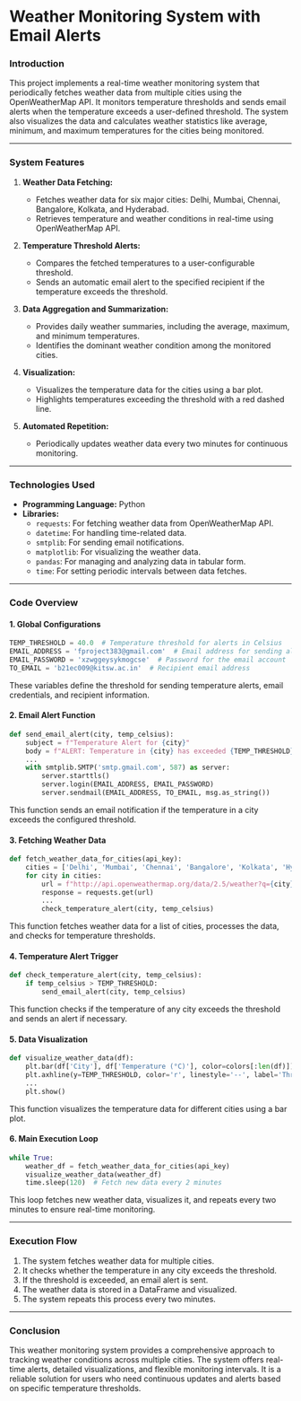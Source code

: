 # **Weather Monitoring System with Email Alerts**

### **Introduction**
This project implements a real-time weather monitoring system that periodically fetches weather data from multiple cities using the OpenWeatherMap API. It monitors temperature thresholds and sends email alerts when the temperature exceeds a user-defined threshold. The system also visualizes the data and calculates weather statistics like average, minimum, and maximum temperatures for the cities being monitored.

---

### **System Features**
1. **Weather Data Fetching:**
   - Fetches weather data for six major cities: Delhi, Mumbai, Chennai, Bangalore, Kolkata, and Hyderabad.
   - Retrieves temperature and weather conditions in real-time using OpenWeatherMap API.

2. **Temperature Threshold Alerts:**
   - Compares the fetched temperatures to a user-configurable threshold.
   - Sends an automatic email alert to the specified recipient if the temperature exceeds the threshold.

3. **Data Aggregation and Summarization:**
   - Provides daily weather summaries, including the average, maximum, and minimum temperatures.
   - Identifies the dominant weather condition among the monitored cities.

4. **Visualization:**
   - Visualizes the temperature data for the cities using a bar plot.
   - Highlights temperatures exceeding the threshold with a red dashed line.

5. **Automated Repetition:**
   - Periodically updates weather data every two minutes for continuous monitoring.

---

### **Technologies Used**
- **Programming Language:** Python
- **Libraries:**
   - `requests`: For fetching weather data from OpenWeatherMap API.
   - `datetime`: For handling time-related data.
   - `smtplib`: For sending email notifications.
   - `matplotlib`: For visualizing the weather data.
   - `pandas`: For managing and analyzing data in tabular form.
   - `time`: For setting periodic intervals between data fetches.

---

### **Code Overview**

#### 1. **Global Configurations**
```python
TEMP_THRESHOLD = 40.0  # Temperature threshold for alerts in Celsius
EMAIL_ADDRESS = 'fproject383@gmail.com'  # Email address for sending alerts
EMAIL_PASSWORD = 'xzwggeysykmogcse'  # Password for the email account
TO_EMAIL = 'b21ec009@kitsw.ac.in'  # Recipient email address
```
These variables define the threshold for sending temperature alerts, email credentials, and recipient information.

#### 2. **Email Alert Function**
```python
def send_email_alert(city, temp_celsius):
    subject = f"Temperature Alert for {city}"
    body = f"ALERT: Temperature in {city} has exceeded {TEMP_THRESHOLD}°C."
    ...
    with smtplib.SMTP('smtp.gmail.com', 587) as server:
        server.starttls()
        server.login(EMAIL_ADDRESS, EMAIL_PASSWORD)
        server.sendmail(EMAIL_ADDRESS, TO_EMAIL, msg.as_string())
```
This function sends an email notification if the temperature in a city exceeds the configured threshold.

#### 3. **Fetching Weather Data**
```python
def fetch_weather_data_for_cities(api_key):
    cities = ['Delhi', 'Mumbai', 'Chennai', 'Bangalore', 'Kolkata', 'Hyderabad']
    for city in cities:
        url = f"http://api.openweathermap.org/data/2.5/weather?q={city}&appid={api_key}"
        response = requests.get(url)
        ...
        check_temperature_alert(city, temp_celsius)
```
This function fetches weather data for a list of cities, processes the data, and checks for temperature thresholds.

#### 4. **Temperature Alert Trigger**
```python
def check_temperature_alert(city, temp_celsius):
    if temp_celsius > TEMP_THRESHOLD:
        send_email_alert(city, temp_celsius)
```
This function checks if the temperature of any city exceeds the threshold and sends an alert if necessary.

#### 5. **Data Visualization**
```python
def visualize_weather_data(df):
    plt.bar(df['City'], df['Temperature (°C)'], color=colors[:len(df)])
    plt.axhline(y=TEMP_THRESHOLD, color='r', linestyle='--', label='Threshold')
    ...
    plt.show()
```
This function visualizes the temperature data for different cities using a bar plot.

#### 6. **Main Execution Loop**
```python
while True:
    weather_df = fetch_weather_data_for_cities(api_key)
    visualize_weather_data(weather_df)
    time.sleep(120)  # Fetch new data every 2 minutes
```
This loop fetches new weather data, visualizes it, and repeats every two minutes to ensure real-time monitoring.

---

### **Execution Flow**
1. The system fetches weather data for multiple cities.
2. It checks whether the temperature in any city exceeds the threshold.
3. If the threshold is exceeded, an email alert is sent.
4. The weather data is stored in a DataFrame and visualized.
5. The system repeats this process every two minutes.

---

### **Conclusion**
This weather monitoring system provides a comprehensive approach to tracking weather conditions across multiple cities. The system offers real-time alerts, detailed visualizations, and flexible monitoring intervals. It is a reliable solution for users who need continuous updates and alerts based on specific temperature thresholds.
